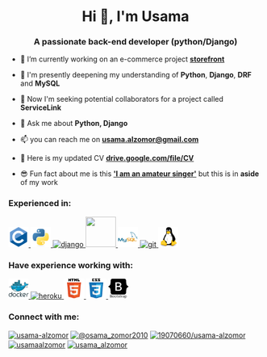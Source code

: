 <h1 align="center">Hi 👋, I'm Usama</h1>
<h3 align="center">A passionate back-end developer (python/Django)</h3>

- 🔭 I’m currently working on an e-commerce project [**storefront**](https://github.com/usamaalzomor/storefront)

- 🌱 I'm presently deepening my understanding of **Python**, **Django**, **DRF** and **MySQL**

- 👯 Now I'm seeking potential collaborators for a project called **ServiceLink**

- 💬 Ask me about **Python, Django**

- 📫 you can reach me on **usama.alzomor@gmail.com**

- 📄 Here is my updated CV [**drive.google.com/file/CV**](https://drive.google.com/file/d/1ttGjATcDzGP2wqybgfkpUzmCapEJnxGC/view?usp=sharing)

- 😎 Fun fact about me is this [**'I am an amateur singer'**](https://www.facebook.com/100001326958457/videos/3215626085158258/) but this is in **aside** of my work



<h3 align="left">Experienced in:</h3>
<p align="left"> 
<a href="https://www.cprogramming.com/" target="_blank" rel="noreferrer"> <img src="https://raw.githubusercontent.com/devicons/devicon/master/icons/c/c-original.svg" alt="c" width="40" height="40"/> </a><a href="https://www.python.org" target="_blank" rel="noreferrer"> <img src="https://raw.githubusercontent.com/devicons/devicon/master/icons/python/python-original.svg" alt="python" width="40" height="40"/> </a><a href="https://www.djangoproject.com/" target="_blank" rel="noreferrer"> <img src="https://cdn.worldvectorlogo.com/logos/django.svg" alt="django" width="40" height="40"/><a href="https://www.django-rest-framework.org/" target="_blank" rel="noreferrer"> <img src="https://icon.icepanel.io/Technology/png-shadow-512/Django-REST.png" width="60" height="60"/> </a> </a><a href="https://www.mysql.com/" target="_blank" rel="noreferrer"> <img src="https://raw.githubusercontent.com/devicons/devicon/master/icons/mysql/mysql-original-wordmark.svg" alt="mysql" width="40" height="40"/> <a href="https://git-scm.com/" target="_blank" rel="noreferrer"> <img src="https://www.vectorlogo.zone/logos/git-scm/git-scm-icon.svg" alt="git" width="40" height="40"/> </a> <a href="https://www.linux.org/" target="_blank" rel="noreferrer"> <img src="https://raw.githubusercontent.com/devicons/devicon/master/icons/linux/linux-original.svg" alt="linux" width="40" height="40"/> </a>
</p>

<h3 align="left">Have experience working with:</h3>
<p align="left"> 
</a> <a href="https://www.docker.com/" target="_blank" rel="noreferrer"> <img src="https://raw.githubusercontent.com/devicons/devicon/master/icons/docker/docker-original-wordmark.svg" alt="docker" width="40" height="40"/> </a> <a href="https://heroku.com" target="_blank" rel="noreferrer"> <img src="https://www.vectorlogo.zone/logos/heroku/heroku-icon.svg" alt="heroku" width="40" height="40"/> </a> <a href="https://www.w3.org/html/" target="_blank" rel="noreferrer"> <img src="https://raw.githubusercontent.com/devicons/devicon/master/icons/html5/html5-original-wordmark.svg" alt="html5" width="40" height="40"/> </a> <a href="https://www.w3schools.com/css/" target="_blank" rel="noreferrer"> <img src="https://raw.githubusercontent.com/devicons/devicon/master/icons/css3/css3-original-wordmark.svg" alt="css3" width="40" height="40"/> </a><a href="https://getbootstrap.com" target="_blank" rel="noreferrer"> <img src="https://raw.githubusercontent.com/devicons/devicon/master/icons/bootstrap/bootstrap-plain-wordmark.svg" alt="bootstrap" width="40" height="40"/> </a> 
</p>


<h3 align="left">Connect with me:</h3>
<p align="left">
<a href="https://linkedin.com/in/usama-alzomor" target="blank"><img align="center" src="https://raw.githubusercontent.com/rahuldkjain/github-profile-readme-generator/master/src/images/icons/Social/linked-in-alt.svg" alt="usama-alzomor" height="30" width="40" /></a>
<a href="https://www.hackerrank.com/@osama_zomor2010" target="blank"><img align="center" src="https://raw.githubusercontent.com/rahuldkjain/github-profile-readme-generator/master/src/images/icons/Social/hackerrank.svg" alt="@osama_zomor2010" height="30" width="40" /></a>
<a href="https://stackoverflow.com/users/19070660/usama-alzomor" target="blank"><img align="center" src="https://raw.githubusercontent.com/rahuldkjain/github-profile-readme-generator/master/src/images/icons/Social/stack-overflow.svg" alt="19070660/usama-alzomor" height="30" width="40" /></a>
<a href="https://fb.com/usamaalzomor" target="blank"><img align="center" src="https://raw.githubusercontent.com/rahuldkjain/github-profile-readme-generator/master/src/images/icons/Social/facebook.svg" alt="usamaalzomor" height="30" width="40" /></a>
<a href="https://twitter.com/usama_alzomor" target="blank"><img align="center" src="https://raw.githubusercontent.com/rahuldkjain/github-profile-readme-generator/master/src/images/icons/Social/twitter.svg" alt="usama_alzomor" height="30" width="40" /></a>
</p>



















<!-- ### Hi there, Hope you are well.

### I am a Python & Django Developer

---

- 🌱 I’m currently learning Django by doing an E-commerce project called storefront
- 👯 I’m seeking for an internship or a junior role as a Django developer
- 💬 Ask me about any thing you need, and I promise if I have any information I will till you about
- ⚡ Fun fact: I am a singer but it's something in aside of my work


### Languages and Tools:
<div>
    <img src="c.png" alt="C language" width="40" height="40" >&nbsp;&nbsp;
    <img src="python.jpeg" alt="Python" width="40" height="40" >&nbsp;&nbsp;
    <img src="django.jpg" alt="Django" width="40" height="40" >&nbsp;&nbsp;
    <img src="DRF logo.png" alt="DRF" width="40" height="40" >&nbsp;&nbsp;
    <img src="database.png" alt="Database" width="40" height="40" >&nbsp;&nbsp;
    <img src="Mysql.png" alt="Mysql" width="40" height="40" >&nbsp;&nbsp;
    <img src="git.png" alt="Git" width="40" height="40" >&nbsp;&nbsp;
    <img src="HTML.png" alt="HTML" width="40" height="40" >&nbsp;&nbsp;
    <img src="CSS.png" alt="CSS" width="40" height="40" >&nbsp;&nbsp;

</div> -->


<!--
**usamaalzomor/usamaalzomor** is a ✨ _special_ ✨ repository because its `README.md` (this file) appears on your GitHub profile.

Here are some ideas to get you started:

- 🔭 I’m currently working on ...
- 🌱 I’m currently learning ...
- 👯 I’m looking to collaborate on ...
- 🤔 I’m looking for help with ...
- 💬 Ask me about ...
- 📫 How to reach me: ...
- 😄 Pronouns: ...
- ⚡ Fun fact: ...
-->
